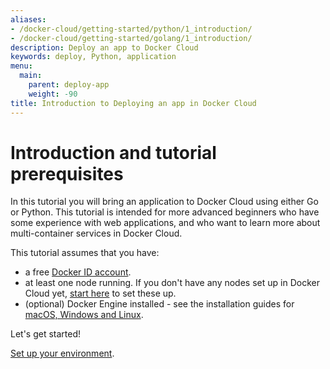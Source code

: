 ```yaml
---
aliases:
- /docker-cloud/getting-started/python/1_introduction/
- /docker-cloud/getting-started/golang/1_introduction/
description: Deploy an app to Docker Cloud
keywords: deploy, Python, application
menu:
  main:
    parent: deploy-app
    weight: -90
title: Introduction to Deploying an app in Docker Cloud
---
```


# Introduction and tutorial prerequisites

In this tutorial you will bring an application to Docker Cloud using either Go or
Python. This tutorial is intended for more advanced beginners who have some
experience with web applications, and who want to learn more about
multi-container services in Docker Cloud.

This tutorial assumes that you have:

- a free <a href="https://hub.docker.com/" target="_blank">Docker ID account</a>.
- at least one node running. If you don't have any nodes set up in Docker Cloud yet, [start here](../../getting-started/your_first_node.md) to set these up.
- (optional) Docker Engine installed - see the installation guides for <a href="https://docs.docker.com/installation/#installation" target="_blank">macOS, Windows and Linux</a>.

Let's get started!

[Set up your environment](2_set_up.md).